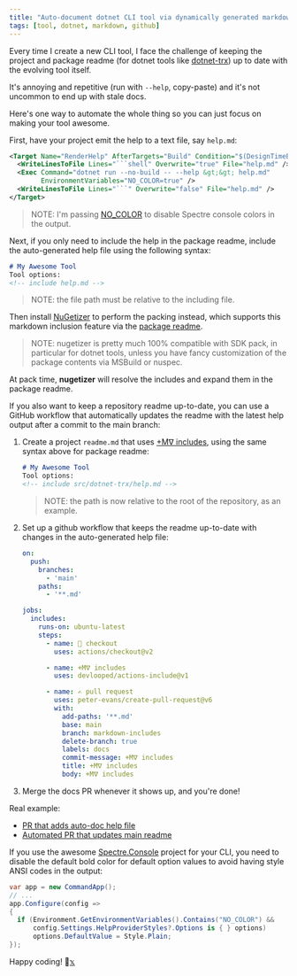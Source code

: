 ```yaml
---
title: "Auto-document dotnet CLI tool via dynamically generated markdown readme fragments"
tags: [tool, dotnet, markdown, github]
---
```


Every time I create a new CLI tool, I face the challenge of keeping the project and 
package readme (for dotnet tools like [dotnet-trx](https://github.com/devlooped/dotnet-trx)) 
up to date with the evolving tool itself. 

It's annoying and repetitive (run with `--help`, copy-paste) and it's not uncommon to end up with stale docs.

Here's one way to automate the whole thing so you can just focus on making your tool awesome.

First, have your project emit the help to a text file, say `help.md`:

   ```xml
   <Target Name="RenderHelp" AfterTargets="Build" Condition="$(DesignTimeBuild) != 'true'" >
     <WriteLinesToFile Lines="```shell" Overwrite="true" File="help.md" />
     <Exec Command="dotnet run --no-build -- --help &gt;&gt; help.md" 
           EnvironmentVariables="NO_COLOR=true" />
     <WriteLinesToFile Lines="```" Overwrite="false" File="help.md" />
   </Target>
   ```

   > NOTE: I'm passing [NO_COLOR](https://github.com/spectreconsole/spectre.console/issues/1236#issuecomment-1742539809) 
   > to disable Spectre console colors in the output.

Next, if you only need to include the help in the package readme, include the auto-generated 
help file using the following syntax:

   ```markdown
   # My Awesome Tool
   Tool options: 
   <!-- include help.md -->
   ```

> NOTE: the file path must be relative to the including file.

Then install [NuGetizer](https://nuget.org/packages/nugetizer) to perform the packing instead, 
which supports this markdown inclusion feature via the [package readme](https://github.com/devlooped/nugetizer?tab=readme-ov-file#package-readme).

> NOTE: nugetizer is pretty much 100% compatible with SDK pack, in particular for dotnet tools, 
> unless you have fancy customization of the package contents via MSBuild or nuspec.

At pack time, **nugetizer** will resolve the includes and expand them in the package readme.


If you also want to keep a repository readme up-to-date, you can use a GitHub workflow that
automatically updates the readme with the latest help output after a commit to the main branch:

1. Create a project `readme.md` that uses [+Mᐁ includes](https://github.com/devlooped/actions-includes), using the same syntax above for package readme:

    ```markdown
    # My Awesome Tool
    Tool options: 
    <!-- include src/dotnet-trx/help.md -->
    ```

   > NOTE: the path is now relative to the root of the repository, as an example.

2. Set up a github workflow that keeps the readme up-to-date with changes in the 
   auto-generated help file:

    ```yml
    on: 
      push:
        branches:
          - 'main'
        paths:
          - '**.md'

    jobs:
      includes:
        runs-on: ubuntu-latest
        steps:
          - name: 🤘 checkout
            uses: actions/checkout@v2

          - name: +Mᐁ includes
            uses: devlooped/actions-include@v1

          - name: ✍ pull request
            uses: peter-evans/create-pull-request@v6
            with:
              add-paths: '**.md'
              base: main
              branch: markdown-includes
              delete-branch: true
              labels: docs
              commit-message: +Mᐁ includes
              title: +Mᐁ includes
              body: +Mᐁ includes
    ```

3. Merge the docs PR whenever it shows up, and you're done!

Real example: 
- [PR that adds auto-doc help file](https://github.com/devlooped/dotnet-trx/pull/25) 
- [Automated PR that updates main readme](https://github.com/devlooped/dotnet-trx/pull/26)


If you use the awesome [Spectre.Console](https://github.com/spectreconsole/spectre.console/) project for your CLI, 
you need to disable the default bold color for default option values to avoid having style ANSI codes in the output:

```csharp
var app = new CommandApp();
// ...
app.Configure(config =>
{
  if (Environment.GetEnvironmentVariables().Contains("NO_COLOR") &&
      config.Settings.HelpProviderStyles?.Options is { } options)
      options.DefaultValue = Style.Plain;
});
```

Happy coding! 🚀[𝕩](https://x.com/kzu)